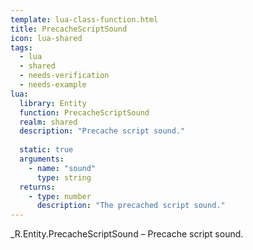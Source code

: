 ```yaml
---
template: lua-class-function.html
title: PrecacheScriptSound
icon: lua-shared
tags:
  - lua
  - shared
  - needs-verification
  - needs-example
lua:
  library: Entity
  function: PrecacheScriptSound
  realm: shared
  description: "Precache script sound."
  
  static: true
  arguments:
    - name: "sound"
      type: string
  returns:
    - type: number
      description: "The precached script sound."
---
```


<div class="lua__search__keywords">
_R.Entity.PrecacheScriptSound &#x2013; Precache script sound.
</div>
